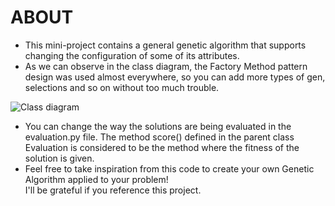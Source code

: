 # ABOUT
* This mini-project contains a general genetic algorithm that supports changing the configuration of some of its attributes.
* As we can observe in the class diagram, the Factory Method pattern design was used almost everywhere, so you can add more types of gen, selections and so on without too much trouble.

![Class diagram](https://github.com/user-attachments/assets/70e1a2ac-35e2-42fb-aac1-66c988bb905c)

* You can change the way the solutions are being evaluated in the evaluation.py file. The method score() defined in the parent class Evaluation is considered to be the method where the fitness of the solution is given.
* Feel free to take inspiration from this code to create your own Genetic Algorithm applied to your problem!\
I'll be grateful if you reference this project.
